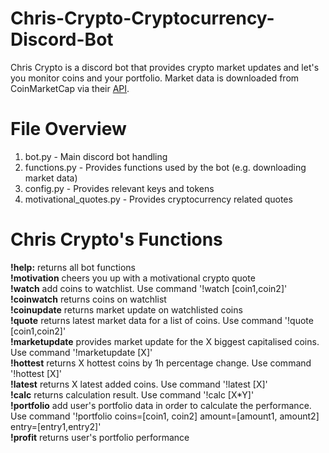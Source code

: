 # Chris-Crypto-Cryptocurrency-Discord-Bot
Chris Crypto is a discord bot that provides crypto market updates and let's you monitor coins and your portfolio. Market data is downloaded from CoinMarketCap via their [API](https://coinmarketcap.com/api/).

# File Overview
1. bot.py - Main discord bot handling
2. functions.py - Provides functions used by the bot (e.g. downloading market data)
3. config.py - Provides relevant keys and tokens
4. motivational_quotes.py - Provides cryptocurrency related quotes

# Chris Crypto's Functions
**!help:** returns all bot functions \
**!motivation** cheers you up with a motivational crypto quote \
**!watch** add coins to watchlist. Use command '!watch [coin1,coin2]' \
**!coinwatch** returns coins on watchlist \
**!coinupdate** returns market update on watchlisted coins \
**!quote** returns latest market data for a list of coins. Use command '!quote [coin1,coin2]' \
**!marketupdate** provides market update for the X biggest capitalised coins. Use command '!marketupdate [X]' \
**!hottest** returns X hottest coins by 1h percentage change. Use command '!hottest [X]' \
**!latest** returns X latest added coins. Use command '!latest [X]' \
**!calc** returns calculation result. Use command '!calc [X*Y]' \
**!portfolio** add user's portfolio data in order to calculate the performance. Use command '!portfolio coins=[coin1, coin2] amount=[amount1, amount2] entry=[entry1,entry2]' \
**!profit** returns user's portfolio performance
